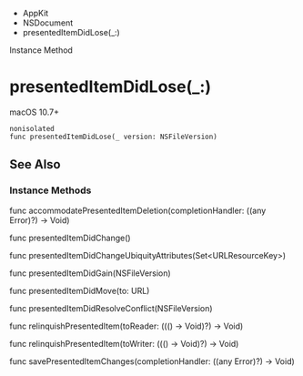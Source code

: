 

- AppKit
- NSDocument
-  presentedItemDidLose(\_:) 

Instance Method

# presentedItemDidLose(\_:)

macOS 10.7+

``` source
nonisolated
func presentedItemDidLose(_ version: NSFileVersion)
```

## See Also

### Instance Methods

func accommodatePresentedItemDeletion(completionHandler: ((any Error)?) -> Void)

func presentedItemDidChange()

func presentedItemDidChangeUbiquityAttributes(Set&lt;URLResourceKey>)

func presentedItemDidGain(NSFileVersion)

func presentedItemDidMove(to: URL)

func presentedItemDidResolveConflict(NSFileVersion)

func relinquishPresentedItem(toReader: ((() -> Void)?) -> Void)

func relinquishPresentedItem(toWriter: ((() -> Void)?) -> Void)

func savePresentedItemChanges(completionHandler: ((any Error)?) -> Void)

